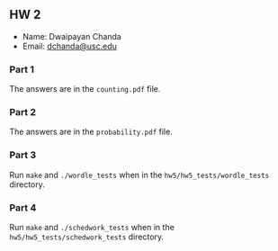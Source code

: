 ## HW 2 ##

 - Name: Dwaipayan Chanda	
 - Email: dchanda@usc.edu

### Part 1 ###

The answers are in the `counting.pdf` file.

### Part 2 ###

The answers are in the `probability.pdf` file.

### Part 3 ###

Run `make` and `./wordle_tests` when in the `hw5/hw5_tests/wordle_tests`
directory.

### Part 4 ###

Run `make` and `./schedwork_tests` when in the `hw5/hw5_tests/schedwork_tests`
directory.